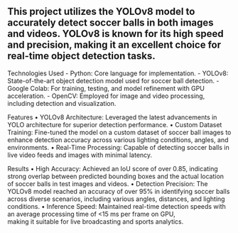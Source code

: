 ## This project utilizes the YOLOv8 model to accurately detect soccer balls in both images and videos. YOLOv8 is known for its high speed and precision, making it an excellent choice for real-time object detection tasks.

Technologies Used
        -       Python: Core language for implementation.
	-	YOLOv8: State-of-the-art object detection model used for soccer ball detection.
	-	Google Colab: For training, testing, and model refinement with GPU acceleration.
	-	OpenCV: Employed for image and video processing, including detection and visualization.


Features
        •	YOLOv8 Architecture: Leveraged the latest advancements in YOLO architecture for superior detection performance.
	•	Custom Dataset Training: Fine-tuned the model on a custom dataset of soccer ball images to enhance detection 
                accuracy across various lighting conditions, angles, and environments.
	•	Real-Time Processing: Capable of detecting soccer balls in live video feeds and images with minimal latency.

	
Results
        •	High Accuracy: Achieved an IoU score of over 0.85, indicating strong overlap between predicted bounding 
                               boxes and the actual location of soccer balls in test images and videos.
	•	Detection Precision: The YOLOv8 model reached an accuracy of over 95% in identifying soccer balls 
                                     across diverse scenarios, including various angles, distances, and lighting conditions.
	•	Inference Speed: Maintained real-time detection speeds with an average processing time of <15 ms per frame on GPU,  
                                   making it suitable for live broadcasting and sports analytics.

	
